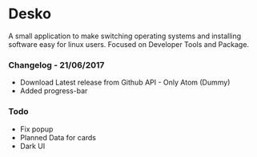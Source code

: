# Desko  

A small application to make switching operating systems and installing software easy for linux users. Focused on Developer Tools and Package.

### Changelog - 21/06/2017  

- Download Latest release from Github API - Only Atom (Dummy)
- Added progress-bar

### Todo  

- Fix popup  
- Planned Data for cards  
- Dark UI  
